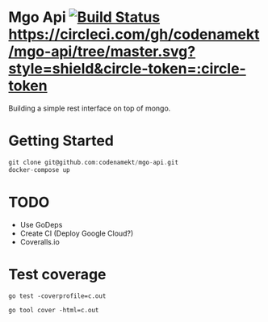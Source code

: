 Mgo Api [![Build Status](https://travis-ci.org/codenamekt/mgo-api.svg?branch=master)](https://travis-ci.org/codenamekt/mgo-api) https://circleci.com/gh/codenamekt/mgo-api/tree/master.svg?style=shield&circle-token=:circle-token
=======
Building a simple rest interface on top of mongo.

Getting Started
===============
```go
git clone git@github.com:codenamekt/mgo-api.git
docker-compose up
```

TODO
=====

- Use GoDeps
- Create CI (Deploy Google Cloud?)
- Coveralls.io

Test coverage
=============

`go test -coverprofile=c.out`

`go tool cover -html=c.out`
